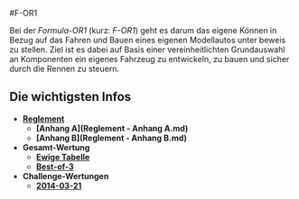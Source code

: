 #F-OR1

Bei der *Formula-OR1* (kurz: *F-OR1*) geht es darum das eigene Können in Bezug auf das Fahren und Bauen eines eigenen Modellautos unter beweis zu stellen. Ziel ist es dabei auf Basis einer vereinheitlichten Grundauswahl an Komponenten ein eigenes Fahrzeug zu entwickeln, zu bauen und sicher durch die Rennen zu steuern.

## Die wichtigsten Infos

* **[Reglement](Reglement.md)**
  * **[Anhang A](Reglement - Anhang A.md)**
  * **[Anhang B](Reglement - Anhang B.md)**
* **Gesamt-Wertung**
  * **[Ewige Tabelle](Ranking-1.md)**
  * **[Best-of-3](Ranking-2.md)**
* **Challenge-Wertungen**
  * **[2014-03-21](Challenges/2014-03-21.md)**
